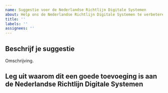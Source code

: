 ```yaml
---
name: Suggestie voor de Nederlandse Richtlijn Digitale Systemen
about: Help ons de Nederlandse Richtlijn Digitale Systemen te verbeteren
title: ''
labels: ''
assignees: ''
---
```


## Beschrijf je suggestie

Omschrijving.

## Leg uit waarom dit een goede toevoeging is aan de Nederlandse Richtlijn Digitale Systemen

